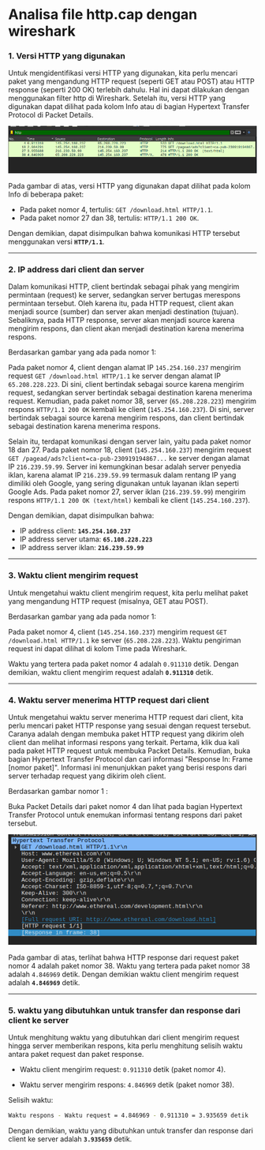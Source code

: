 # Analisa file http.cap dengan wireshark

### 1. Versi HTTP yang digunakan

Untuk mengidentifikasi versi HTTP yang digunakan, kita perlu mencari paket yang mengandung HTTP request (seperti GET atau POST) atau HTTP response (seperti 200 OK) terlebih dahulu. Hal ini dapat dilakukan dengan menggunakan filter http di Wireshark. Setelah itu, versi HTTP yang digunakan dapat dilihat pada kolom Info atau di bagian Hypertext Transfer Protocol di Packet Details.

![Versi HTTP](./image/versi-http.png)

Pada gambar di atas, versi HTTP yang digunakan dapat dilihat pada kolom Info di beberapa paket:

- Pada paket nomor 4, tertulis: `GET /download.html HTTP/1.1`.
- Pada paket nomor 27 dan 38, tertulis: `HTTP/1.1 200 OK`.

Dengan demikian, dapat disimpulkan bahwa komunikasi HTTP tersebut menggunakan versi **`HTTP/1.1`**.

---

### 2. IP address dari client dan server

Dalam komunikasi HTTP, client bertindak sebagai pihak yang mengirim permintaan (request) ke server, sedangkan server bertugas merespons permintaan tersebut. Oleh karena itu, pada HTTP request, client akan menjadi source (sumber) dan server akan menjadi destination (tujuan). Sebaliknya, pada HTTP response, server akan menjadi source karena mengirim respons, dan client akan menjadi destination karena menerima respons.

Berdasarkan gambar yang ada pada nomor 1:

Pada paket nomor 4, client dengan alamat IP `145.254.160.237` mengirim request `GET /download.html HTTP/1.1` ke server dengan alamat IP `65.208.228.223`. Di sini, client bertindak sebagai source karena mengirim request, sedangkan server bertindak sebagai destination karena menerima request. Kemudian, pada paket nomor 38, server (`65.208.228.223`) mengirim respons `HTTP/1.1 200 OK` kembali ke client (`145.254.160.237`). Di sini, server bertindak sebagai source karena mengirim respons, dan client bertindak sebagai destination karena menerima respons.

Selain itu, terdapat komunikasi dengan server lain, yaitu pada paket nomor 18 dan 27. Pada paket nomor 18, client (`145.254.160.237`) mengirim request `GET /pagead/ads?client=ca-pub-230919194867...` ke server dengan alamat IP `216.239.59.99`. Server ini kemungkinan besar adalah server penyedia iklan, karena alamat IP `216.239.59.99` termasuk dalam rentang IP yang dimiliki oleh Google, yang sering digunakan untuk layanan iklan seperti Google Ads. Pada paket nomor 27, server iklan (`216.239.59.99`) mengirim respons `HTTP/1.1 200 OK (text/html)` kembali ke client (`145.254.160.237`).

Dengan demikian, dapat disimpulkan bahwa:

- IP address client: **`145.254.160.237`**
- IP address server utama: **`65.108.228.223`**
- IP address server iklan: **`216.239.59.99`**

---

### 3. Waktu client mengirim request

Untuk mengetahui waktu client mengirim request, kita perlu melihat paket yang mengandung HTTP request (misalnya, GET atau POST).

Berdasarkan gambar yang ada pada nomor 1:

Pada paket nomor 4, client (`145.254.160.237`) mengirim request `GET /download.html HTTP/1.1` ke server (`65.208.228.223`). Waktu pengiriman request ini dapat dilihat di kolom Time pada Wireshark.

Waktu yang tertera pada paket nomor 4 adalah `0.911310` detik. Dengan demikian, waktu client mengirim request adalah **`0.911310`** detik.

---

### 4. Waktu server menerima HTTP request dari client

Untuk mengetahui waktu server menerima HTTP request dari client, kita perlu mencari paket HTTP response yang sesuai dengan request tersebut. Caranya adalah dengan membuka paket HTTP request yang dikirim oleh client dan melihat informasi respons yang terkait. Pertama, klik dua kali pada paket HTTP request untuk membuka Packet Details. Kemudian, buka bagian Hypertext Transfer Protocol dan cari informasi "Response In: Frame [nomor paket]". Informasi ini menunjukkan paket yang berisi respons dari server terhadap request yang dikirim oleh client.

Berdasarkan gambar nomor 1 :

Buka Packet Details dari paket nomor 4 dan lihat pada bagian Hypertext Transfer Protocol untuk enemukan informasi tentang respons dari paket tersebut.

![Response](./image/response.png)

Pada gambar di atas, terlihat bahwa HTTP response dari request paket nomor 4 adalah paket nomor 38. Waktu yang tertera pada paket nomor 38 adalah `4.846969` detik. Dengan demikian waktu client mengirim request adalah **`4.846969`** detik.

---

### 5. waktu yang dibutuhkan untuk transfer dan response dari client ke server

Untuk menghitung waktu yang dibutuhkan dari client mengirim request hingga server memberikan respons, kita perlu menghitung selisih waktu antara paket request dan paket response.

- Waktu client mengirim request: `0.911310` detik (paket nomor 4).

- Waktu server mengirim respons: `4.846969` detik (paket nomor 38).

Selisih waktu:

```bash
Waktu respons - Waktu request = 4.846969 - 0.911310 = 3.935659 detik
```

Dengan demikian, waktu yang dibutuhkan untuk transfer dan response dari client ke server adalah **`3.935659`** detik.
